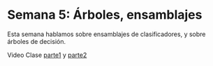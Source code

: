 # Semana 5: Árboles, ensamblajes

Esta semana hablamos sobre ensamblajes de clasificadores, y sobre árboles de decisión. 

Video Clase [parte1](https://drive.google.com/file/d/1ENZqLdhJVVvTSStsh8vxND1VKDYotkQR/view?usp=sharing) y [parte2](https://drive.google.com/file/d/1Iexdu3abH23Sk0dXGki30YEOlcMAH6M2/view?usp=sharing)
